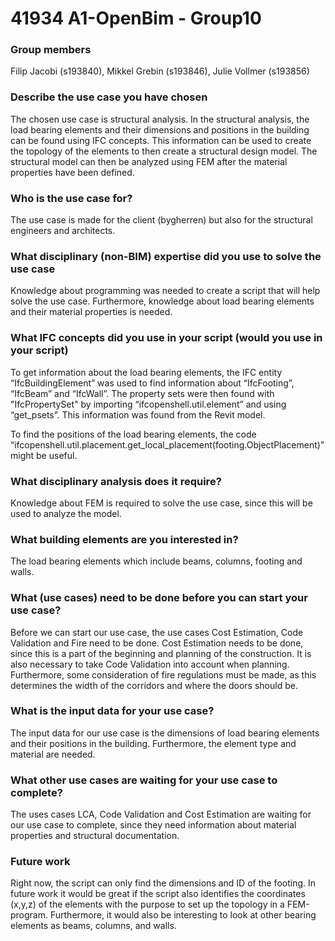 # 41934 A1-OpenBim - Group10

### Group members
Filip Jacobi (s193840), Mikkel Grebin (s193846), Julie Vollmer (s193856)

### Describe the use case you have chosen
The chosen use case is structural analysis. In the structural analysis, the load bearing elements and their dimensions and positions in the building can be found using IFC concepts. This information can be used to create the topology of the elements to then create a structural design model. The structural model can then be analyzed using FEM after the material properties have been defined. 

### Who is the use case for?
The use case is made for the client (bygherren) but also for the structural engineers and architects. 

### What disciplinary (non-BIM) expertise did you use to solve the use case
Knowledge about programming was needed to create a script that will help solve the use case. Furthermore, knowledge about load bearing elements and their material properties is needed. 

### What IFC concepts did you use in your script (would you use in your script)
To get information about the load bearing elements, the IFC entity “IfcBuildingElement” was used to find information about “IfcFooting”, “IfcBeam” and “IfcWall”. The property sets were then found with "IfcPropertySet" by importing “ifcopenshell.util.element” and using “get_psets”. This information was found from the Revit model.

To find the positions of the load bearing elements, the code “ifcopenshell.util.placement.get_local_placement(footing.ObjectPlacement)” might be useful.  

### What disciplinary analysis does it require?
Knowledge about FEM is required to solve the use case, since this will be used to analyze the model.

### What building elements are you interested in?
The load bearing elements which include beams, columns, footing and walls.  

### What (use cases) need to be done before you can start your use case?
Before we can start our use case, the use cases Cost Estimation, Code Validation and Fire need to be done. Cost Estimation needs to be done, since this is a part of the beginning and planning of the construction. It is also necessary to take Code Validation into account when planning. Furthermore, some consideration of fire regulations must be made, as this determines the width of the corridors and where the doors should be. 

### What is the input data for your use case?
The input data for our use case is the dimensions of load bearing elements and their positions in the building. Furthermore, the element type and material are needed.

### What other use cases are waiting for your use case to complete?
The uses cases LCA, Code Validation and Cost Estimation are waiting for our use case to complete, since they need information about material properties and structural documentation. 

### Future work
Right now, the script can only find the dimensions and ID of the footing. In future work it would be great if the script also identifies the coordinates (x,y,z) of the elements with the purpose to set up the topology in a FEM-program. Furthermore, it would also be interesting to look at other bearing elements as beams, columns, and walls.  

